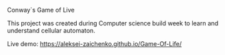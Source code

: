 Conway`s Game of Live

This project was created during Computer science build week to learn and understand cellular automaton.

Live demo: https://aleksei-zaichenko.github.io/Game-Of-Life/
